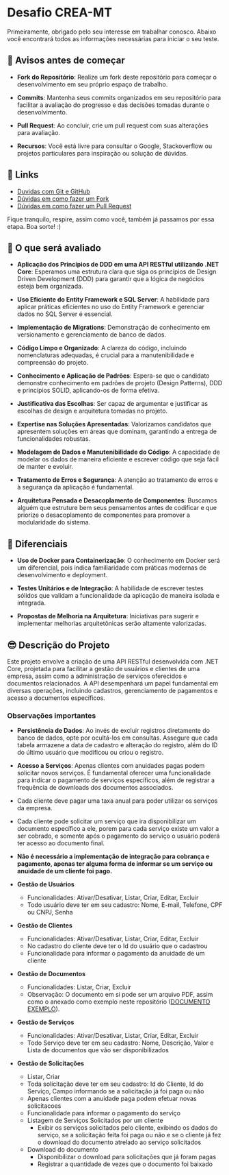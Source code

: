 
# Desafio CREA-MT

Primeiramente, obrigado pelo seu interesse em trabalhar conosco. Abaixo você encontrará todos as informações necessárias para iniciar o seu teste.

## 📢 Avisos antes de começar

- **Fork do Repositório**: Realize um fork deste repositório para começar o desenvolvimento em seu próprio espaço de trabalho.

- **Commits**: Mantenha seus commits organizados em seu repositório para facilitar a avaliação do progresso e das decisões tomadas durante o desenvolvimento.

- **Pull Request**: Ao concluir, crie um pull request com suas alterações para avaliação.

- **Recursos**: Você está livre para consultar o Google, Stackoverflow ou projetos particulares para inspiração ou solução de dúvidas.

## 🔗 Links
- [Duvidas com Git e GitHub](https://productoversee.com/tudo-que-voce-queria-saber-sobre-git-e-github-mas-tinha-vergonha-de-perguntar/)
- [Dúvidas em como fazer um Fork](https://github.com/UNIVALI-LITE/Portugol-Studio/wiki/Fazendo-um-Fork-do-reposit%C3%B3rio)
- [Dúvidas em como fazer um Pull Request](https://blog.da2k.com.br/2015/02/04/git-e-github-do-clone-ao-pull-request/)


Fique tranquilo, respire, assim como você, também já passamos por essa etapa. Boa sorte! :)

## 🤌 O que será avaliado
- **Aplicação dos Princípios de DDD em uma API RESTful utilizando .NET Core**: Esperamos uma estrutura clara que siga os princípios de Design Driven Development (DDD) para garantir que a lógica de negócios esteja bem organizada.

- **Uso Eficiente do Entity Framework e SQL Server**: A habilidade para aplicar práticas eficientes no uso do Entity Framework e gerenciar dados no SQL Server é essencial.

- **Implementação de Migrations**: Demonstração de conhecimento em versionamento e gerenciamento de banco de dados.

- **Código Limpo e Organizado**: A clareza do código, incluindo nomenclaturas adequadas, é crucial para a manutenibilidade e compreensão do projeto.

- **Conhecimento e Aplicação de Padrões**: Espera-se que o candidato demonstre conhecimento em padrões de projeto (Design Patterns), DDD e princípios SOLID, aplicando-os de forma efetiva.

- **Justificativa das Escolhas**: Ser capaz de argumentar e justificar as escolhas de design e arquitetura tomadas no projeto.

- **Expertise nas Soluções Apresentadas**: Valorizamos candidatos que apresentem soluções em áreas que dominam, garantindo a entrega de funcionalidades robustas.

- **Modelagem de Dados e Manutenibilidade do Código**: A capacidade de modelar os dados de maneira eficiente e escrever código que seja fácil de manter e evoluir.

- **Tratamento de Erros e Segurança**: A atenção ao tratamento de erros e à segurança da aplicação é fundamental.

- **Arquitetura Pensada e Desacoplamento de Componentes**: Buscamos alguém que estruture bem seus pensamentos antes de codificar e que priorize o desacoplamento de componentes para promover a modularidade do sistema.

## 🚀 Diferenciais

- **Uso de Docker para Containerização**: O conhecimento em Docker será um diferencial, pois indica familiaridade com práticas modernas de desenvolvimento e deployment.

- **Testes Unitários e de Integração**: A habilidade de escrever testes sólidos que validam a funcionalidade da aplicação de maneira isolada e integrada.

- **Propostas de Melhoria na Arquitetura**: Iniciativas para sugerir e implementar melhorias arquitetônicas serão altamente valorizadas.

## 😎 Descrição do Projeto

Este projeto envolve a criação de uma API RESTful desenvolvida com .NET Core, projetada para facilitar a gestão de usuários e clientes de uma empresa, assim como a administração de serviços oferecidos e documentos relacionados. A API desempenhará um papel fundamental em diversas operações, incluindo cadastros, gerenciamento de pagamentos e acesso a documentos específicos.

### Observações importantes
- **Persistência de Dados**: Ao invés de excluir registros diretamente do banco de dados, opte por ocultá-los em consultas. Assegure que cada tabela armazene a data de cadastro e alteração do registro, além do ID do último usuário que modificou ou criou o registro.
- **Acesso a Serviços**: Apenas clientes com anuidades pagas podem solicitar novos serviços. É fundamental oferecer uma funcionalidade para indicar o pagamento de serviços específicos, além de registrar a frequência de downloads dos documentos associados.

- Cada cliente deve pagar uma taxa anual para poder utilizar os serviços da empresa.
- Cada cliente pode solicitar um serviço que ira disponibilizar um documento específico a ele, porem para cada serviço existe um valor a ser cobrado, e somente após o pagamento do serviço o usuário poderá ter acesso ao documento final.

- **Não é necessário a implementação de integração para cobrança e pagamento, apenas ter alguma forma de informar se um serviço ou anuidade de um cliente foi pago.**

- **Gestão de Usuários**
	- Funcionalidades: Ativar/Desativar, Listar, Criar, Editar, Excluir
	- Todo usuário deve ter em seu cadastro: Nome, E-mail, Telefone, CPF ou CNPJ, Senha
	
 - **Gestão de Clientes**
  	- Funcionalidades: Ativar/Desativar, Listar, Criar, Editar, Excluir
	- No cadastro do cliente deve ter o Id do usuário que o cadastrou
	- Funcionalidade para informar o pagamento da anuidade de um cliente	
	
 - **Gestão de Documentos**
	- Funcionalidades: Listar, Criar, Excluir
	- Observação: O documento em si pode ser um arquivo PDF, assim como o anexado como exemplo neste repositório ([DOCUMENTO EXEMPLO](https://github.com/CristhyanKo/creatmt-challenge/blob/main/DOCUMENTO%20EXEMPLO.pdf)).
	
 - **Gestão de Serviços**
	- Funcionalidades: Ativar/Desativar, Listar, Criar, Editar, Excluir
	- Todo Serviço deve ter em seu cadastro: Nome, Descrição, Valor e Lista de documentos que vão ser disponibilizados
	
 - **Gestão de Solicitações**
	- Listar, Criar
	- Toda solicitação deve ter em seu cadastro: Id do Cliente, Id do Serviço, Campo informando se a solicitação já foi paga ou não
	- Apenas clientes com a anuidade paga podem efetuar novas solicitacoes
	- Funcionalidade para informar o pagamento do serviço
	- Listagem de Serviços Solicitados por um cliente
		- Exibir os serviços solicitados pelo cliente, exibindo os dados do serviço, se a solicitação feita foi paga ou não e se o cliente já fez o download do documento atrelado ao serviço solicitados
	- Download do documento
		- Disponibilizar o download para solicitações que já foram pagas
		- Registrar a quantidade de vezes que o documento foi baixado
